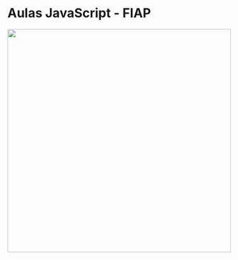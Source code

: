 # Aulas JavaScript - FIAP 

<img src="https://upload.wikimedia.org/wikipedia/commons/6/6a/JavaScript-logo.png" width="500px" height="500px">
